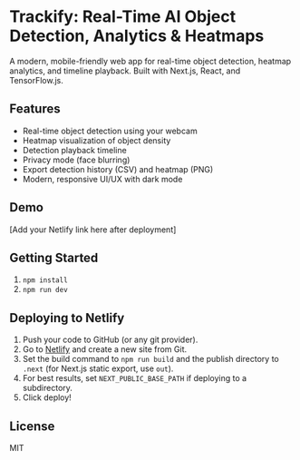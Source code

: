 # Trackify: Real-Time AI Object Detection, Analytics & Heatmaps

A modern, mobile-friendly web app for real-time object detection, heatmap analytics, and timeline playback. Built with Next.js, React, and TensorFlow.js.

## Features

- Real-time object detection using your webcam
- Heatmap visualization of object density
- Detection playback timeline
- Privacy mode (face blurring)
- Export detection history (CSV) and heatmap (PNG)
- Modern, responsive UI/UX with dark mode

## Demo

[Add your Netlify link here after deployment]

## Getting Started

1. `npm install`
2. `npm run dev`

## Deploying to Netlify

1. Push your code to GitHub (or any git provider).
2. Go to [Netlify](https://www.netlify.com/) and create a new site from Git.
3. Set the build command to `npm run build` and the publish directory to `.next` (for Next.js static export, use `out`).
4. For best results, set `NEXT_PUBLIC_BASE_PATH` if deploying to a subdirectory.
5. Click deploy!

## License

MIT
